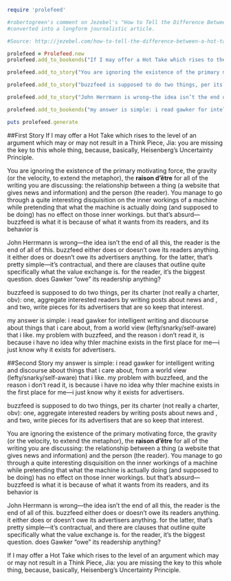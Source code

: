 ```ruby
require 'prolefeed'

#robertogreen's comment on Jezebel's "How to Tell the Difference Between a Hot Take and a Good Idea",
#converted into a longform journalistic article.

#Source: http://jezebel.com/how-to-tell-the-difference-between-a-hot-take-and-a-goo-1697039184

prolefeed = Prolefeed.new
prolefeed.add_to_bookends("If I may offer a Hot Take which rises to the level of an argument which may or may not result in a Think Piece, Jia: you are missing the key to this whole thing, because, basically, Heisenberg’s Uncertainty Principle.")

prolefeed.add_to_story("You are ignoring the existence of the primary motivating force, the gravity (or the velocity, to extend the metaphor), the **raison d’être** for all of the writing you are discussing: the relationship between a thing (a website that gives news and information) and the person (the reader). You manage to go through a quite interesting disquisition on the inner workings of a machine while pretending that what the machine is actually doing (and supposed to be doing) has no effect on those inner workings. but that’s absurd—buzzfeed is what it is because of what it wants from its readers, and its behavior is")

prolefeed.add_to_story("buzzfeed is supposed to do two things, per its charter (not really a charter, obv): one, aggregate interested readers by writing posts about news and , and two, write pieces for its advertisers that are so keep that interest.")

prolefeed.add_to_story("John Herrmann is wrong—the idea isn’t the end of all this, the reader is the end of all of this. buzzfeed either does or doesn’t owe its readers anything. it either does or doesn’t owe its advertisers anything. for the latter, that’s pretty simple—it’s contractual, and there are clauses that outline quite specifically what the value exchange is. for the reader, it’s the biggest question. does Gawker “owe” its readership anything?")

prolefeed.add_to_bookends("my answer is simple: i read gawker for intelligent writing and discourse about things that i care about, from a world view (lefty/snarky/self-aware) that i like. my problem with buzzfeed, and the reason i don’t read it, is because i have no idea why thIer machine exists in the first place for me—i just know why it exists for advertisers.")

puts prolefeed.generate
```

##First Story
If I may offer a Hot Take which rises to the level of an argument which may or may not result in a Think Piece, Jia: you are missing the key to this whole thing, because, basically, Heisenberg’s Uncertainty Principle.

You are ignoring the existence of the primary motivating force, the gravity (or the velocity, to extend the metaphor), the **raison d’être** for all of the writing you are discussing: the relationship between a thing (a website that gives news and information) and the person (the reader). You manage to go through a quite interesting disquisition on the inner workings of a machine while pretending that what the machine is actually doing (and supposed to be doing) has no effect on those inner workings. but that’s absurd—buzzfeed is what it is because of what it wants from its readers, and its behavior is

John Herrmann is wrong—the idea isn’t the end of all this, the reader is the end of all of this. buzzfeed either does or doesn’t owe its readers anything. it either does or doesn’t owe its advertisers anything. for the latter, that’s pretty simple—it’s contractual, and there are clauses that outline quite specifically what the value exchange is. for the reader, it’s the biggest question. does Gawker “owe” its readership anything?

buzzfeed is supposed to do two things, per its charter (not really a charter, obv): one, aggregate interested readers by writing posts about news and , and two, write pieces for its advertisers that are so keep that interest.

my answer is simple: i read gawker for intelligent writing and discourse about things that i care about, from a world view (lefty/snarky/self-aware) that i like. my problem with buzzfeed, and the reason i don’t read it, is because i have no idea why thIer machine exists in the first place for me—i just know why it exists for advertisers.

##Second Story
my answer is simple: i read gawker for intelligent writing and discourse about things that i care about, from a world view (lefty/snarky/self-aware) that i like. my problem with buzzfeed, and the reason i don’t read it, is because i have no idea why thIer machine exists in the first place for me—i just know why it exists for advertisers.

buzzfeed is supposed to do two things, per its charter (not really a charter, obv): one, aggregate interested readers by writing posts about news and , and two, write pieces for its advertisers that are so keep that interest.

You are ignoring the existence of the primary motivating force, the gravity (or the velocity, to extend the metaphor), the **raison d’être** for all of the writing you are discussing: the relationship between a thing (a website that gives news and information) and the person (the reader). You manage to go through a quite interesting disquisition on the inner workings of a machine while pretending that what the machine is actually doing (and supposed to be doing) has no effect on those inner workings. but that’s absurd—buzzfeed is what it is because of what it wants from its readers, and its behavior is

John Herrmann is wrong—the idea isn’t the end of all this, the reader is the end of all of this. buzzfeed either does or doesn’t owe its readers anything. it either does or doesn’t owe its advertisers anything. for the latter, that’s pretty simple—it’s contractual, and there are clauses that outline quite specifically what the value exchange is. for the reader, it’s the biggest question. does Gawker “owe” its readership anything?

If I may offer a Hot Take which rises to the level of an argument which may or may not result in a Think Piece, Jia: you are missing the key to this whole thing, because, basically, Heisenberg’s Uncertainty Principle.